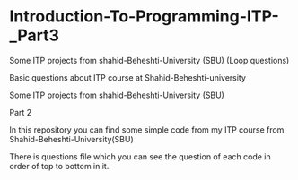 # Introduction-To-Programming-ITP-_Part3
Some ITP projects from shahid-Beheshti-University (SBU) (Loop questions)

Basic questions about ITP course at Shahid-Beheshti-university

Some ITP projects from shahid-Beheshti-University (SBU)

Part 2

In this repository you can find some simple code from my ITP course from Shahid-Beheshti-University(SBU)

There is questions file which you can see the question of each code in order of top to bottom in it.

